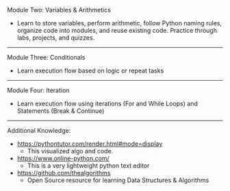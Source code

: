 Module Two: Variables & Arithmetics
- Learn to store variables, perform arithmetic, follow Python naming rules, organize code into modules, and reuse existing code. Practice through labs, projects, and quizzes.
---
Module Three: Conditionals
- Learn execution flow based on logic or repeat tasks
---
Module Four: Iteration
- Learn execution flow using iterations (For and While Loops) and Statements (Break & Continue)
---
Additional Knowledge:
- https://pythontutor.com/render.html#mode=display
  - This visualized algo and code.
- https://www.online-python.com/
  - This is a very lightweight python text editor
- https://github.com/thealgorithms
  - Open Source resource for learning Data Structures & Algorithms